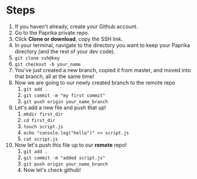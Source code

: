 # Steps

1. If you haven't already, create your Github account.
2. Go to the Paprika private repo.
3. Click __Clone or download__, copy the SSH link.
4. In your terminal, navigate to the directory you want to keep your Paprika directory (and the rest of your dev code).
5. `git clone ssh@key`
6. `git checkout -b your_name`
7. You've just created a new branch, copied it from master, and moved into that branch, all at the same time!
8. Now we are going to our newly created branch to the remote repo
   1. `git add .`
   2. `git commit -m "my first commit"`
   3. `git push origin your_name_branch`
9. Let's add a new file and push that up!
   1. `mkdir first_dir`
   2. `cd first_dir`
   3. `touch script.js`
   4. `echo "console.log("hello")" >> script.js `
   5. `cat script.js`
10. Now let's push this file up to our __remote__ repo!
    1. `git add .`
    2. `git commit -m "added script.js"`
    3. `git push origin your_name_branch`
    4. Now let's check github!

